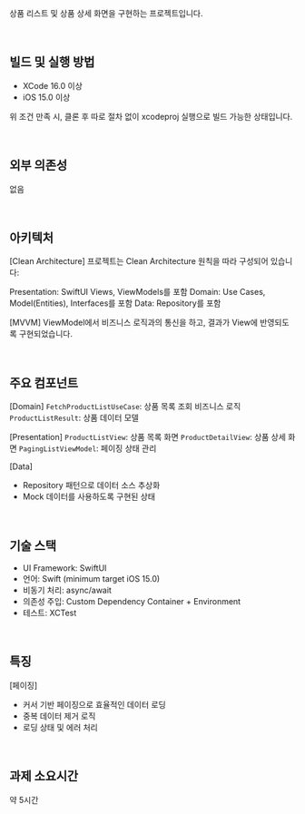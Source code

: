 상품 리스트 및 상품 상세 화면을 구현하는 프로젝트입니다.

<br>

## 빌드 및 실행 방법
- XCode 16.0 이상
- iOS 15.0 이상 

위 조건 만족 시, 클론 후 따로 절차 없이 xcodeproj 실행으로 빌드 가능한 상태입니다.


<br>

## 외부 의존성
없음


<br>

## 아키텍처

[Clean Architecture]
프로젝트는 Clean Architecture 원칙을 따라 구성되어 있습니다:

Presentation: SwiftUI Views, ViewModels를 포함
Domain: Use Cases, Model(Entities), Interfaces를 포함
Data: Repository를 포함

[MVVM]
ViewModel에서 비즈니스 로직과의 통신을 하고, 결과가 View에 반영되도록 구현되었습니다.


<br>

## 주요 컴포넌트

[Domain]
`FetchProductListUseCase`: 상품 목록 조회 비즈니스 로직
`ProductListResult`: 상품 데이터 모델

[Presentation]
`ProductListView`: 상품 목록 화면
`ProductDetailView`: 상품 상세 화면
`PagingListViewModel`: 페이징 상태 관리

[Data]
- Repository 패턴으로 데이터 소스 추상화
- Mock 데이터를 사용하도록 구현된 상태


<br>

## 기술 스택

- UI Framework: SwiftUI
- 언어: Swift (minimum target iOS 15.0)
- 비동기 처리: async/await
- 의존성 주입: Custom Dependency Container + Environment
- 테스트: XCTest


<br>

## 특징

[페이징]
- 커서 기반 페이징으로 효율적인 데이터 로딩
- 중복 데이터 제거 로직
- 로딩 상태 및 에러 처리

<br>

## 과제 소요시간
약 5시간
